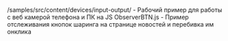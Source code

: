 /samples/src/content/devices/input-output/ - Рабочий пример для работы с веб камерой телефона и ПК на JS
ObserverBTN.js - Пример отслеживания кнопок шаринга на странице новостей и перебивка им онклика
